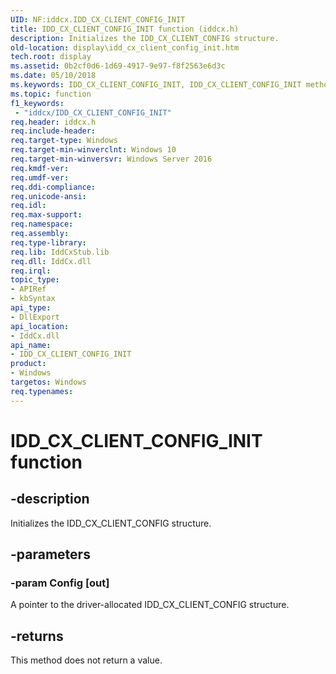 ```yaml
---
UID: NF:iddcx.IDD_CX_CLIENT_CONFIG_INIT
title: IDD_CX_CLIENT_CONFIG_INIT function (iddcx.h)
description: Initializes the IDD_CX_CLIENT_CONFIG structure.
old-location: display\idd_cx_client_config_init.htm
tech.root: display
ms.assetid: 0b2cf0d6-1d69-4917-9e97-f8f2563e6d3c
ms.date: 05/10/2018
ms.keywords: IDD_CX_CLIENT_CONFIG_INIT, IDD_CX_CLIENT_CONFIG_INIT method [Display Devices], display.idd_cx_client_config_init, iddcx/IDD_CX_CLIENT_CONFIG_INIT
ms.topic: function
f1_keywords:
 - "iddcx/IDD_CX_CLIENT_CONFIG_INIT"
req.header: iddcx.h
req.include-header: 
req.target-type: Windows
req.target-min-winverclnt: Windows 10
req.target-min-winversvr: Windows Server 2016
req.kmdf-ver: 
req.umdf-ver: 
req.ddi-compliance: 
req.unicode-ansi: 
req.idl: 
req.max-support: 
req.namespace: 
req.assembly: 
req.type-library: 
req.lib: IddCxStub.lib
req.dll: IddCx.dll
req.irql: 
topic_type:
- APIRef
- kbSyntax
api_type:
- DllExport
api_location:
- IddCx.dll
api_name:
- IDD_CX_CLIENT_CONFIG_INIT
product:
- Windows
targetos: Windows
req.typenames: 
---
```


# IDD_CX_CLIENT_CONFIG_INIT function


## -description

Initializes the IDD_CX_CLIENT_CONFIG structure.


## -parameters




### -param Config [out]

A pointer to the driver-allocated IDD_CX_CLIENT_CONFIG structure.


## -returns



This method does not return a value.



